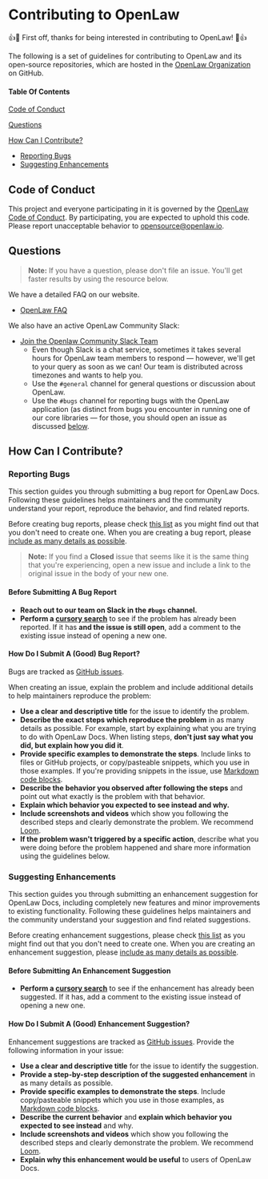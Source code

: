 # Contributing to OpenLaw

:+1::tada: First off, thanks for being interested in contributing to
OpenLaw! :tada::+1:

The following is a set of guidelines for contributing to OpenLaw and
its open-source repositories, which are hosted in the [OpenLaw
Organization](https://github.com/openlawteam) on GitHub.

#### Table Of Contents

[Code of Conduct](#code-of-conduct)

[Questions](#questions)

[How Can I Contribute?](#how-can-i-contribute)

- [Reporting Bugs](#reporting-bugs)
- [Suggesting Enhancements](#suggesting-enhancements)

## Code of Conduct

This project and everyone participating in it is governed by the
[OpenLaw Code of Conduct](CODE_OF_CONDUCT.md). By participating, you are
expected to uphold this code. Please report unacceptable behavior to
[opensource@openlaw.io](mailto:opensource@openlaw.io).

## Questions

> **Note:** If you have a question, please don't file an issue. You'll
> get faster results by using the resource below.

We have a detailed FAQ on our website.

- [OpenLaw FAQ](https://openlaw.io/faq)

We also have an active OpenLaw Community Slack:

- [Join the Openlaw Community Slack
  Team](https://join.slack.com/t/openlaw-community/shared_invite/enQtMzY1MTA2ODY3ODg5LTg5NjA2ZjAzMjY3YzI0NTU2NmU3ZmU5ZGQ0NjE3YjdkNjRjZGJlNjFjNjg1NzZiM2Q3YjZhNGEzYzEwYTBiMjU)
  - Even though Slack is a chat service, sometimes it takes several
    hours for OpenLaw team members to respond &mdash; however, we'll get to
    your query as soon as we can! Our team is distributed across timezones
    and wants to help you.
  - Use the `#general` channel for general questions or discussion
    about OpenLaw.
  - Use the `#bugs` channel for reporting bugs with the OpenLaw
    application (as distinct from bugs you encounter in running one of our
    core libraries &mdash; for those, you should open an issue as discussed
    [below](#reporting-bugs).

## How Can I Contribute?

### Reporting Bugs

This section guides you through submitting a bug report for OpenLaw
Docs. Following these guidelines helps maintainers and the community
understand your report, reproduce the behavior, and find related
reports.

Before creating bug reports, please check [this
list](#before-submitting-a-bug-report) as you might find out that you
don't need to create one. When you are creating a bug report, please
[include as many details as
possible](#how-do-i-submit-a-good-bug-report).

> **Note:** If you find a **Closed** issue that seems like it is the
> same thing that you're experiencing, open a new issue and include a link
> to the original issue in the body of your new one.

#### Before Submitting A Bug Report

- **Reach out to our team on Slack in the `#bugs` channel.**
- **Perform a [cursory
  search](https://github.com/openlawteam/docs/issues)**
  to see if the problem has already
  been reported. If it has **and the issue is still open**, add a comment
  to the existing issue instead of opening a new one.

#### How Do I Submit A (Good) Bug Report?

Bugs are tracked as [GitHub
issues](https://guides.github.com/features/issues/).

When creating an issue, explain the problem and include additional
details to help maintainers reproduce the problem:

- **Use a clear and descriptive title** for the issue to identify the
  problem.
- **Describe the exact steps which reproduce the problem** in as many
  details as possible. For example, start by explaining what you are
  trying to do with OpenLaw Docs. When listing steps, **don't just say
  what you did, but explain how you did it**.
- **Provide specific examples to demonstrate the steps**. Include links
  to files or GitHub projects, or copy/pasteable snippets, which you use
  in those examples. If you're providing snippets in the issue, use
  [Markdown code
  blocks](https://help.github.com/articles/markdown-basics/#multiple-lines).
- **Describe the behavior you observed after following the steps** and
  point out what exactly is the problem with that behavior.
- **Explain which behavior you expected to see instead and why.**
- **Include screenshots and videos** which show you following the
  described steps and clearly demonstrate the problem. We recommend
  [Loom](useloom.com).
- **If the problem wasn't triggered by a specific action**, describe
  what you were doing before the problem happened and share more
  information using the guidelines below.

### Suggesting Enhancements

This section guides you through submitting an enhancement suggestion for
OpenLaw Docs, including completely new features and minor improvements
to existing functionality. Following these guidelines helps maintainers
and the community understand your suggestion and find related
suggestions.

Before creating enhancement suggestions, please check [this
list](#before-submitting-an-enhancement-suggestion) as you might find
out that you don't need to create one. When you are creating an
enhancement suggestion, please [include as many details as
possible](#how-do-i-submit-a-good-enhancement-suggestion).

#### Before Submitting An Enhancement Suggestion

- **Perform a [cursory
  search](https://github.com/openlawteam/docs/issues)**
  to see if the enhancement has
  already been suggested. If it has, add a comment to the existing issue
  instead of opening a new one.

#### How Do I Submit A (Good) Enhancement Suggestion?

Enhancement suggestions are tracked as [GitHub
issues](https://guides.github.com/features/issues/). Provide the
following information in your issue:

- **Use a clear and descriptive title** for the issue to identify the
  suggestion.
- **Provide a step-by-step description of the suggested enhancement** in
  as many details as possible.
- **Provide specific examples to demonstrate the steps**. Include
  copy/pasteable snippets which you use in those examples, as [Markdown
  code
  blocks](https://help.github.com/articles/markdown-basics/#multiple-lines).
- **Describe the current behavior** and **explain which behavior you
  expected to see instead** and why.
- **Include screenshots and videos** which show you following the
  described steps and clearly demonstrate the problem. We recommend
  [Loom](useloom.com).
- **Explain why this enhancement would be useful** to users of OpenLaw
  Docs.
